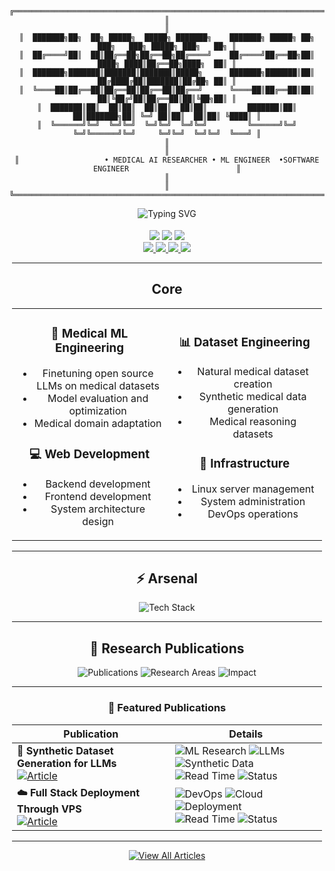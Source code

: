 <div align="center">

```
╔════════════════════════════════════════════════════════════════════════════════════════════════════╗
║                                                                                                    ║
║  ███████╗██╗  ██╗ █████╗  █████╗ ███████╗    ███████╗ █████╗ ██╗     ███╗   ███╗ █████╗ ███╗   ██╗ ║
║  ██╔════╝██║  ██║██╔══██╗██╔══██╗██╔════╝    ██╔════╝██╔══██╗██║     ████╗ ████║██╔══██╗████╗  ██║ ║
║  ███████╗███████║███████║███████║█████╗      ███████╗███████║██║     ██╔████╔██║███████║██╔██╗ ██║ ║
║  ╚════██║██╔══██║██╔══██║██╔══██║██╔══╝      ╚════██║██╔══██║██║     ██║╚██╔╝██║██╔══██║██║╚██╗██║ ║
║  ███████║██║  ██║██║  ██║██║  ██║██║         ███████║██║  ██║███████╗██║ ╚═╝ ██║██║  ██║██║ ╚████║ ║
║  ╚══════╝╚═╝  ╚═╝╚═╝  ╚═╝╚═╝  ╚═╝╚═╝         ╚══════╝╚═╝  ╚═╝╚══════╝╚═╝     ╚═╝╚═╝  ╚═╝╚═╝  ╚═══╝ ║
║                                                                                                    ║
║                   • MEDICAL AI RESEARCHER • ML ENGINEER  •SOFTWARE ENGINEER                        ║
║                                                                                                    ║
╚════════════════════════════════════════════════════════════════════════════════════════════════════╝
```


![Typing SVG](https://readme-typing-svg.herokuapp.com/?font=Righteous&&color=C0C0C0FF&size=60&center=true&vCenter=true&width=800&height=100&duration=2000&lines=Initializing+Go+Home+Machine;Dimension+Signature+Verified;Welcome+to+Earth+🌏)


</div>
<div style=" margin: 0 auto; padding: 4px;">

<div align="center">

<img src="https://img.shields.io/badge/🧬_Medical_AI-Researcher-00d4aa?style=for-the-badge&labelColor=1a1a1a&color=00d4aa"/>
<img src="https://img.shields.io/badge/🔗_LangChain-Architect-ff6b6b?style=for-the-badge&labelColor=1a1a1a&color=ff6b6b"/>
<img src="https://img.shields.io/badge/🚀_Full_Stack-Engineer-4ecdc4?style=for-the-badge&labelColor=1a1a1a&color=4ecdc4"/>

<br/>

<a href="https://linkedin.com/in/shaaf-salman-1397512aa">
  <img src="https://img.shields.io/badge/LinkedIn-0077B5?style=for-the-badge&logo=linkedin&logoColor=white"/>
</a>
<a href="https://huggingface.co/shaafsalman">
  <img src="https://img.shields.io/badge/🤗_HuggingFace-FFD21F?style=for-the-badge&logoColor=black"/>
</a>
<a href="https://medium.com/@ishaafsalman">
  <img src="https://img.shields.io/badge/Medium-12100E?style=for-the-badge&logo=medium&logoColor=white"/>
</a>
<a href="mailto:iamshaafsalman@gmail.com">
  <img src="https://img.shields.io/badge/Gmail-EA4335?style=for-the-badge&logo=gmail&logoColor=white"/>
</a>

---

## Core

<div align="center">
  <table>
    <tr>
      <td width="50%" align="center">
        <h3>🤖 Medical ML Engineering</h3>
        <ul>
          <li>Finetuning open source LLMs on medical datasets</li>
          <li>Model evaluation and optimization</li>
          <li>Medical domain adaptation</li>
        </ul>
        <h3>💻 Web Development</h3>
        <ul>
          <li>Backend development</li>
          <li>Frontend development</li>
          <li>System architecture design</li>
        </ul>
      </td>
      <td width="50%" align="center">
        <h3>📊 Dataset Engineering</h3>
        <ul>
          <li>Natural medical dataset creation</li>
          <li>Synthetic medical data generation</li>
          <li>Medical reasoning datasets</li>
        </ul>
        <h3>🐧 Infrastructure</h3>
        <ul>
          <li>Linux server management</li>
          <li>System administration</li>
          <li>DevOps operations</li>
        </ul>
      </td>
    </tr>
  </table>
</div>

---

## ⚡ Arsenal

<div align="center">
  <img src="https://skillicons.dev/icons?i=python,pytorch,tensorflow,sklearn,fastapi,nodejs,express,react,vite,tailwind,javascript,redux,mysql,mongodb,firebase,aws,heroku,vercel,netlify,cloudflare,linux,git,github,gradle,figma,notion&theme=dark&perline=13" alt="Tech Stack" />
</div>

---

## 🔬 Research Publications

<div align="center">

![Publications](https://img.shields.io/badge/📚%20Total%20Publications-2-FF6B6B?style=for-the-badge&labelColor=2C3E50)
![Research Areas](https://img.shields.io/badge/🎯%20Research%20Areas-2-4ECDC4?style=for-the-badge&labelColor=2C3E50)
![Impact](https://img.shields.io/badge/📈%20Impact%20Score-High-F39C12?style=for-the-badge&labelColor=2C3E50)

---

### 📖 Featured Publications

| Publication | Details |
|-------------|---------|
| **🤖 Synthetic Dataset Generation for LLMs** <br/> [![Article](https://img.shields.io/badge/📖%20Read%20Article-12100E?style=for-the-badge&logo=medium&logoColor=white)](https://medium.com/@ishaafsalman/creating-synthetic-datasets-revolutionizing-the-training-of-llm-1d694245de6f) | ![ML Research](https://img.shields.io/badge/🧠%20ML%20Research-4A90E2?style=flat-square) ![LLMs](https://img.shields.io/badge/🤖%20LLMs-9B59B6?style=flat-square) ![Synthetic Data](https://img.shields.io/badge/📊%20Synthetic%20Data-E67E22?style=flat-square) <br/> ![Read Time](https://img.shields.io/badge/⏱️%208%20min%20read-27AE60?style=flat-square) ![Status](https://img.shields.io/badge/🔥%20Trending-FF4757?style=flat-square) |
| **☁️ Full Stack Deployment Through VPS** <br/> [![Article](https://img.shields.io/badge/📖%20Read%20Article-12100E?style=for-the-badge&logo=medium&logoColor=white)](https://medium.com/@ishaafsalman/full-stack-deployment-through-a-vps-1-3-d86d51f9401b) | ![DevOps](https://img.shields.io/badge/🔧%20DevOps-28A745?style=flat-square) ![Cloud](https://img.shields.io/badge/☁️%20Cloud-3498DB?style=flat-square) ![Deployment](https://img.shields.io/badge/🚀%20Deployment-E74C3C?style=flat-square) <br/> ![Read Time](https://img.shields.io/badge/⏱️%2012%20min%20read-27AE60?style=flat-square) ![Status](https://img.shields.io/badge/💡%20Tutorial-F39C12?style=flat-square) |

---

[![View All Articles](https://img.shields.io/badge/📝%20View%20All%20Articles%20on%20Medium-12100E?style=for-the-badge&logo=medium&logoColor=white)](https://medium.com/@ishaafsalman)

</div>
